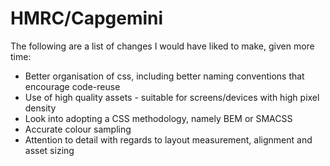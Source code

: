 # HMRC/Capgemini

The following are a list of changes I would have liked to make, given more time:

* Better organisation of css, including better naming conventions that encourage code-reuse
* Use of high quality assets - suitable for screens/devices with high pixel density
* Look into adopting a CSS methodology, namely BEM or SMACSS
* Accurate colour sampling
* Attention to detail with regards to layout measurement, alignment and asset sizing
